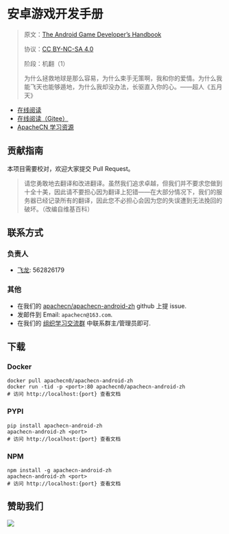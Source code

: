 # 安卓游戏开发手册

> 原文：[The Android Game Developer’s Handbook](https://libgen.rs/book/index.php?md5=677EF72CE0EEA561393A2FD5106AE241)
> 
> 协议：[CC BY-NC-SA 4.0](http://creativecommons.org/licenses/by-nc-sa/4.0/)
> 
> 阶段：机翻（1）
> 
> 为什么拯救地球是那么容易，为什么束手无策啊，我和你的爱情。为什么我能飞天也能够遁地，为什么我却没办法，长驱直入你的心。——超人《五月天》

* [在线阅读](https://android.apachecn.org)
* [在线阅读（Gitee）](https://apachecn.gitee.io/doc-template/)
* [ApacheCN 学习资源](http://docs.apachecn.org/)

## 贡献指南

本项目需要校对，欢迎大家提交 Pull Request。

> 请您勇敢地去翻译和改进翻译。虽然我们追求卓越，但我们并不要求您做到十全十美，因此请不要担心因为翻译上犯错——在大部分情况下，我们的服务器已经记录所有的翻译，因此您不必担心会因为您的失误遭到无法挽回的破坏。（改编自维基百科）

## 联系方式

### 负责人

* [飞龙](https://github.com/wizardforcel): 562826179

### 其他

*   在我们的 [apachecn/apachecn-android-zh](https://github.com/apachecn/apachecn-android-zh) github 上提 issue.
*   发邮件到 Email: `apachecn@163.com`.
*   在我们的 [组织学习交流群](http://www.apachecn.org/organization/348.html) 中联系群主/管理员即可.

## 下载

### Docker

```
docker pull apachecn0/apachecn-android-zh
docker run -tid -p <port>:80 apachecn0/apachecn-android-zh
# 访问 http://localhost:{port} 查看文档
```

### PYPI

```
pip install apachecn-android-zh
apachecn-android-zh <port>
# 访问 http://localhost:{port} 查看文档
```

### NPM

```
npm install -g apachecn-android-zh
apachecn-android-zh <port>
# 访问 http://localhost:{port} 查看文档
```

## 赞助我们

![](http://data.apachecn.org/img/about/donate.jpg)
